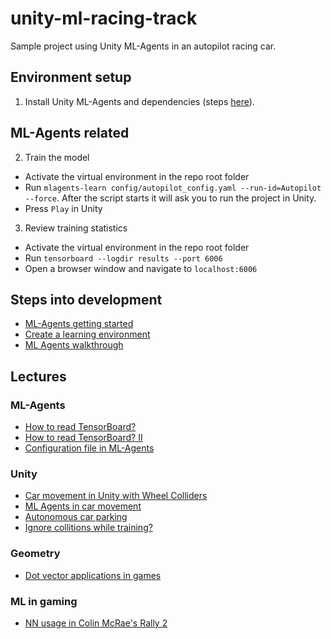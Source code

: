 # unity-ml-racing-track

Sample project using Unity ML-Agents in an autopilot racing car.

## Environment setup

1. Install Unity ML-Agents and dependencies (steps [here](https://github.com/Unity-Technologies/ml-agents/blob/release_12_docs/docs/Installation.md)).

## ML-Agents related

2. Train the model

- Activate the virtual environment in the repo root folder
- Run `mlagents-learn config/autopilot_config.yaml --run-id=Autopilot --force`. After the script starts it will ask you to run the project in Unity.
- Press `Play` in Unity

3. Review training statistics

- Activate the virtual environment in the repo root folder
- Run `tensorboard --logdir results --port 6006`
- Open a browser window and navigate to `localhost:6006`

## Steps into development

- [ML-Agents getting started](https://github.com/Unity-Technologies/ml-agents/blob/release_12_docs/docs/Getting-Started.md)
- [Create a learning environment](https://github.com/Unity-Technologies/ml-agents/blob/release_12_docs/docs/Learning-Environment-Create-New.md)
- [ML Agents walkthrough](https://towardsdatascience.com/ultimate-walkthrough-for-ml-agents-in-unity3d-5603f76f68b)

## Lectures

### ML-Agents

- [How to read TensorBoard?](https://github.com/Unity-Technologies/ml-agents/blob/master/docs/Using-Tensorboard.md)
- [How to read TensorBoard? II](https://medium.com/aureliantactics/understanding-ppo-plots-in-tensorboard-cbc3199b9ba2)
- [Configuration file in ML-Agents](https://cursos.uadla.com/curso/curso-intermedio-de-ml-agents/lecciones/la-importancia-del-fichero-yaml/)

### Unity

- [Car movement in Unity with Wheel Colliders](https://www.youtube.com/watch?v=j6_SMdWeGFI)
- [ML Agents in car movement](https://unitylist.com/p/xha/Unity-ML-Agent-Car-prototype)
- [Autonomous car parking](https://medium.com/xrpractices/autonomous-car-parking-using-ml-agents-d780a366fe46)
- [Ignore collitions while training?](https://gamedev.stackexchange.com/questions/75782/how-to-ignore-collision-between-two-objects)

### Geometry

- [Dot vector applications in games](https://hackernoon.com/applications-of-the-vector-dot-product-for-game-programming-12443ac91f16)

### ML in gaming

- [NN usage in Colin McRae's Rally 2](http://www.ai-junkie.com/misc/hannan/hannan.html)
